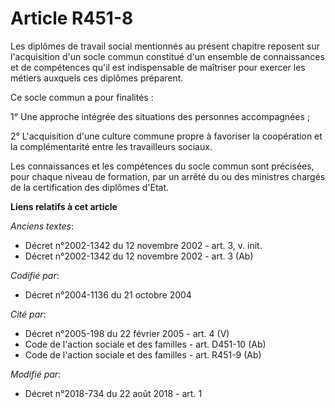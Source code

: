 # Article R451-8

Les diplômes de travail social mentionnés au présent chapitre reposent sur l'acquisition d'un socle commun constitué d'un
ensemble de connaissances et de compétences qu'il est indispensable de maîtriser pour exercer les métiers auxquels ces
diplômes préparent.

Ce socle commun a pour finalités :

1° Une approche intégrée des situations des personnes accompagnées ;

2° L'acquisition d'une culture commune propre à favoriser la coopération et la complémentarité entre les travailleurs
sociaux.

Les connaissances et les compétences du socle commun sont précisées, pour chaque niveau de formation, par un arrêté du ou des
ministres chargés de la certification des diplômes d'Etat.

**Liens relatifs à cet article**

_Anciens textes_:

  - Décret n°2002-1342 du 12 novembre 2002 - art. 3, v. init.
  - Décret n°2002-1342 du 12 novembre 2002 - art. 3 (Ab)

_Codifié par_:

  - Décret n°2004-1136 du 21 octobre 2004

_Cité par_:

  - Décret n°2005-198 du 22 février 2005 - art. 4 (V)
  - Code de l'action sociale et des familles - art. D451-10 (Ab)
  - Code de l'action sociale et des familles - art. R451-9 (Ab)

_Modifié par_:

  - Décret n°2018-734 du 22 août 2018 - art. 1
